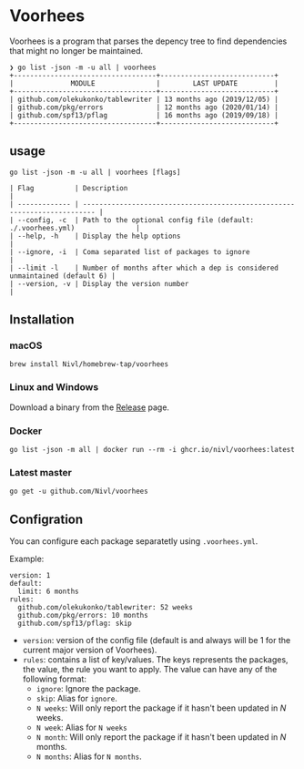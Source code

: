 # Voorhees

Voorhees is a program that parses the depency tree to find dependencies that
might no longer be maintained.

```
❯ go list -json -m -u all | voorhees
+-----------------------------------+----------------------------+
|              MODULE               |        LAST UPDATE         |
+-----------------------------------+----------------------------+
| github.com/olekukonko/tablewriter | 13 months ago (2019/12/05) |
| github.com/pkg/errors             | 12 months ago (2020/01/14) |
| github.com/spf13/pflag            | 16 months ago (2019/09/18) |
+-----------------------------------+----------------------------+
```

## usage

```
go list -json -m -u all | voorhees [flags]

| Flag          | Description                                                               |
| ------------- | ------------------------------------------------------------------------- |
| --config, -c  | Path to the optional config file (default: ./.voorhees.yml)               |
| --help, -h    | Display the help options                                                  |
| --ignore, -i  | Coma separated list of packages to ignore                                 |
| --limit -l    | Number of months after which a dep is considered unmaintained (default 6) |
| --version, -v | Display the version number                                                |
```

## Installation

### macOS

```
brew install Nivl/homebrew-tap/voorhees
```

### Linux and Windows

Download a binary from the [Release](https://github.com/Nivl/voorhees/releases) page.

### Docker

```
go list -json -m all | docker run --rm -i ghcr.io/nivl/voorhees:latest
```

### Latest master

```
go get -u github.com/Nivl/voorhees
```

## Configration

You can configure each package separatetly using `.voorhees.yml`.

Example:

```
version: 1
default:
  limit: 6 months
rules:
  github.com/olekukonko/tablewriter: 52 weeks
  github.com/pkg/errors: 10 months
  github.com/spf13/pflag: skip
```

- `version`: version of the config file (default is and always will be 1 for the current major version of Voorhees).
- `rules`: contains a list of key/values. The keys represents the packages, the value, the rule you want to apply. The value can have any of the following format:
  - `ignore`: Ignore the package.
  - `skip`: Alias for `ignore`.
  - `N weeks`: Will only report the package if it hasn't been updated in _N_ weeks.
  - `N week`: Alias for `N weeks`
  - `N month`: Will only report the package if it hasn't been updated in _N_ months.
  - `N months`: Alias for `N months`.
